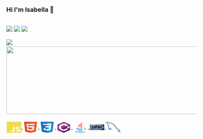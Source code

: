 ### Hi I'm Isabella 👋

<div><br>
   <a href = "https://discord.gg/ed2fKNS8"><img src="https://img.shields.io/badge/Discord-7289DA?style=for-the-badge&logo=discord&logoColor=white" target="_blank"></a>
   <a href="https://instagram.com/isavictorinoo"><img src="https://img.shields.io/badge/Instagram-E4405F?style=for-the-badge&logo=instagram&logoColor=white" target="_blank"></a>
  <a href = "milto:isabellavictorino12@gmail.com"><img src="https://img.shields.io/badge/-Gmail-%23333?style=for-the-badge&logo=gmail&logoColor=white" target="_blank"></a>
</div>

<div><br>
  <a href="https://github.com/isavictorinoo">
  <img height="180em" src="https://github-readme-stats.vercel.app/api?username=isavictorinoo&show_icons=true&theme=dark&include_all_commits=true&count_private=true"/>
  <img height="180em" width="550em" src="https://github-readme-stats.vercel.app/api/top-langs/?username=isavictorinoo&layout=compact&langs_count=16&theme=dark"/>
</div>

  <div style="display: inline_block"><br>
    <img align="center" alt="Isa-Js" height="30" width="40" src="https://raw.githubusercontent.com/devicons/devicon/master/icons/javascript/javascript-plain.svg">
     <img align="center" alt="Isa-HTML" height="30" width="40" src="https://raw.githubusercontent.com/devicons/devicon/master/icons/html5/html5-original.svg">
    <img align="center" alt="Isa-CSS" height="30" width="40" src="https://raw.githubusercontent.com/devicons/devicon/master/icons/css3/css3-original.svg">
    <img align="center" alt="Isa-CSharp" height="30" width="40" src="https://raw.githubusercontent.com/devicons/devicon/master/icons/csharp/csharp-original.svg">
     <img align="center" alt="Isa-Java" height="30" width="40" src="https://raw.githubusercontent.com/devicons/devicon/master/icons/java/java-original.svg">
      <img align="center" alt="Isa-PHP" height="30" width="40" src="https://raw.githubusercontent.com/devicons/devicon/master/icons/php/php-original.svg">
      <img align="center" alt="Isa-MySql" height="30" width="40" src="https://raw.githubusercontent.com/devicons/devicon/master/icons/mysql/mysql-original.svg">
</div>
